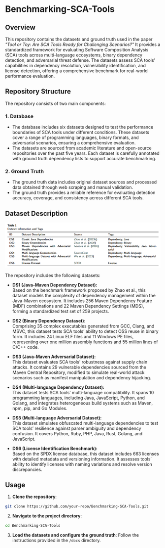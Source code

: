 # Benchmarking-SCA-Tools

## Overview
This repository contains the datasets and ground truth used in the paper *"Tool or Toy: Are SCA Tools Ready for Challenging Scenarios?"* It provides a standardized framework for evaluating Software Composition Analysis (SCA) tools across multi-language ecosystems, binary dependency detection, and adversarial threat defense. The datasets assess SCA tools’ capabilities in dependency resolution, vulnerability identification, and license detection, offering a comprehensive benchmark for real-world performance evaluation.  


## Repository Structure
The repository consists of two main components:

### 1. **Database**
- The database includes six datasets designed to test the performance boundaries of SCA tools under different conditions. These datasets cover a range of programming languages, binary formats, and adversarial scenarios, ensuring a comprehensive evaluation.  
- The datasets are sourced from academic literature and open-source repositories over the past five years. Each dataset is carefully annotated with ground truth dependency lists to support accurate benchmarking.  

### 2. **Ground Truth**
- The ground truth data includes original dataset sources and processed data obtained through web scraping and manual validation.  
- The ground truth provides a reliable reference for evaluating detection accuracy, coverage, and consistency across different SCA tools.  

## Dataset Description

![Description](database.png)

The repository includes the following datasets:

- **DS1 (Java-Maven Dependency Dataset):**  
Based on the benchmark framework proposed by Zhao et al., this dataset models the complexity of dependency management within the Java-Maven ecosystem. It includes 256 Maven Dependency Feature (MDF) combinations and 22 Maven Dependency Settings (MDS), forming a standardized test set of 259 projects.  

- **DS2 (Binary Dependency Dataset):**  
Comprising 35 complex executables generated from GCC, Clang, and MSVC, this dataset tests SCA tools’ ability to detect OSS reuse in binary form. It includes 24 Linux ELF files and 11 Windows PE files, representing over one million assembly functions and 55 million lines of C/C++ code.  

- **DS3 (Java-Maven Adversarial Dataset):**  
This dataset evaluates SCA tools' robustness against supply chain attacks. It contains 29 vulnerable dependencies sourced from the Maven Central Repository, modified to simulate real-world attack scenarios such as manifest manipulation and dependency hijacking.  

- **DS4 (Multi-language Dependency Dataset):**  
This dataset tests SCA tools’ multi-language compatibility. It spans 10 programming languages, including Java, JavaScript, Python, and Golang, and integrates heterogeneous build systems such as Maven, npm, pip, and Go Modules.  

- **DS5 (Multi-language Adversarial Dataset):**  
This dataset simulates obfuscated multi-language dependencies to test SCA tools’ resilience against parser ambiguity and dependency confusion. It covers Python, Ruby, PHP, Java, Rust, Golang, and JavaScript.  

- **DS6 (License Identification Benchmark):**  
Based on the SPDX license database, this dataset includes 663 licenses with detailed metadata and versioning information. It assesses tools’ ability to identify licenses with naming variations and resolve version discrepancies.  

## Usage
1. **Clone the repository**:
```bash
git clone https://github.com/your-repo/Benchmarking-SCA-Tools.git
```
2. **Navigate to the project directory**:
```bash
cd Benchmarking-SCA-Tools
```
3. **Load the datasets and configure the ground truth**:
Follow the instructions provided in the `/docs` directory. 
